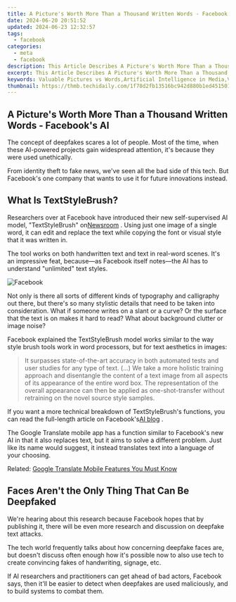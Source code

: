 ```yaml
---
title: A Picture's Worth More Than a Thousand Written Words - Facebook's AI
date: 2024-06-20 20:51:52
updated: 2024-06-23 12:32:57
tags:
  - facebook
categories:
  - meta
  - facebook
description: This Article Describes A Picture's Worth More Than a Thousand Written Words - Facebook's AI
excerpt: This Article Describes A Picture's Worth More Than a Thousand Written Words - Facebook's AI
keywords: Valuable Pictures vs Words,Artificial Intelligence in Media,Visual Content Importance,AI & Social Networking,Facebook's AI Breakthrough,Written Communication Limits,Image Power in Digital Age
thumbnail: https://thmb.techidaily.com/1f78d2fb13516bc942d880b1ed451501538b368f9a6b178eea0c04126c8f2280.jpg
---
```


## A Picture's Worth More Than a Thousand Written Words - Facebook's AI

 The concept of deepfakes scares a lot of people. Most of the time, when these AI-powered projects gain widespread attention, it's because they were used unethically.

 From identity theft to fake news, we've seen all the bad side of this tech. But Facebook's one company that wants to use it for future innovations instead.

## What Is TextStyleBrush?

 Researchers over at Facebook have introduced their new self-supervised AI model, "TextStyleBrush" on[Newsroom](https://about.fb.com/news/2021/06/ai-can-now-emulate-text-style-in-images-in-one-shot-using-just-a-single-word/) . Using just one image of a single word, it can edit and replace the text while copying the font or visual style that it was written in.

 The tool works on both handwritten text and text in real-word scenes. It's an impressive feat, because—as Facebook itself notes—the AI has to understand "unlimited" text styles.

![Facebook](https://static1.makeuseofimages.com/wordpress/wp-content/uploads/2021/06/facebook-textstylebrush-examples.png)

 Not only is there all sorts of different kinds of typography and calligraphy out there, but there's so many stylistic details that need to be taken into consideration. What if someone writes on a slant or a curve? Or the surface that the text is on makes it hard to read? What about background clutter or image noise?

 Facebook explained the TextStyleBrush model works similar to the way style brush tools work in word processors, but for text aesthetics in images:

> It surpasses state-of-the-art accuracy in both automated tests and user studies for any type of text. (...) We take a more holistic training approach and disentangle the content of a text image from all aspects of its appearance of the entire word box. The representation of the overall appearance can then be applied as one-shot-transfer without retraining on the novel source style samples.

 If you want a more technical breakdown of TextStyleBrush's functions, you can read the full-length article on Facebook's[AI blog](https://ai.facebook.com/blog/ai-can-now-emulate-text-style-in-images-in-one-shot-using-just-a-single-word) .

 The Google Translate mobile app has a function similar to Facebook's new AI in that it also replaces text, but it aims to solve a different problem. Just like its name would suggest, it instead translates text into a language of your choosing.

 Related: [Google Translate Mobile Features You Must Know](https://www.makeuseof.com/tag/google-translate-mobile-features/)

## Faces Aren't the Only Thing That Can Be Deepfaked

 We're hearing about this research because Facebook hopes that by publishing it, there will be even more research and discussion on deepfake text attacks.

 The tech world frequently talks about how concerning deepfake faces are, but doesn't discuss often enough how it's possible now to also use tech to create convincing fakes of handwriting, signage, etc.

 If AI researchers and practitioners can get ahead of bad actors, Facebook says, then it'll be easier to detect when deepfakes are used maliciously, and to build systems to combat them.


<ins class="adsbygoogle"
     style="display:block"
     data-ad-format="autorelaxed"
     data-ad-client="ca-pub-7571918770474297"
     data-ad-slot="1223367746"></ins>



<ins class="adsbygoogle"
     style="display:block"
     data-ad-client="ca-pub-7571918770474297"
     data-ad-slot="8358498916"
     data-ad-format="auto"
     data-full-width-responsive="true"></ins>
